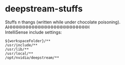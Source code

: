 # deepstream-stuffs
Stuffs n thangs (written while under chocolate poisoning). AHHHHHHHHHHHHHHHHHHHHHHHHHH<br>
IntelliSense include settings:
```
${workspaceFolder}/**
/usr/include/**
/usr/lib/**
/usr/local/**
/opt/nvidia/deepstream/**
```
